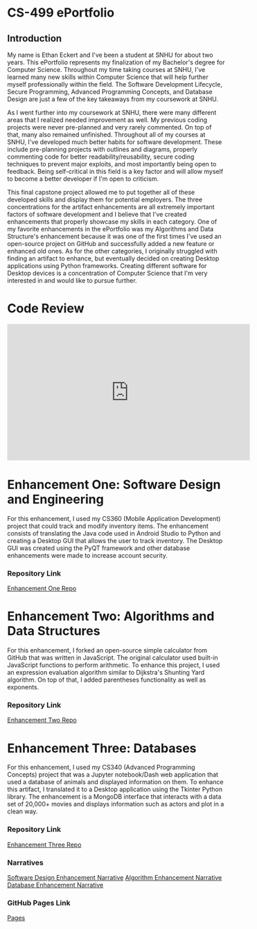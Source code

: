 # **CS-499 ePortfolio**

## **Introduction**

My name is Ethan Eckert and I've been a student at SNHU for about two years. This ePortfolio represents my finalization of my Bachelor's degree for Computer Science. Throughout my time taking courses at SNHU, I've learned many new skills within Computer Science that will help further myself professionally within the field. The Software Development Lifecycle, Secure Programming, Advanced Programming Concepts, and Database Design are just a few of the key takeaways from my coursework at SNHU.

As I went further into my coursework at SNHU, there were many different areas that I realized needed improvement as well. My previous coding projects were never pre-planned and very rarely commented. On top of that, many also remained unfinished. Throughout all of my courses at SNHU, I've developed much better habits for software development. These include pre-planning projects with outlines and diagrams, properly commenting code for better readability/reusability, secure coding techniques to prevent major exploits, and most importantly being open to feedback. Being self-critical in this field is a key factor and will allow myself to become a better developer if I'm open to criticism.

This final capstone project allowed me to put together all of these developed skills and display them for potential employers. The three concentrations for the artifact enhancements are all extremely important factors of software development and I believe that I've created enhancements that properly showcase my skills in each category. One of my favorite enhancements in the ePortfolio was my Algorithms and Data Structure's enhancement because it was one of the first times I've used an open-source project on GitHub and successfully added a new feature or enhanced old ones. As for the other categories, I originally struggled with finding an artifact to enhance, but eventually decided on creating Desktop applications using Python frameworks. Creating different software for Desktop devices is a concentration of Computer Science that I'm very interested in and would like to pursue further.

# **Code Review**

<iframe width="560" height="315" src="https://www.youtube.com/embed/9srWyrcM1uQ?si=VO3C7vI_OuTMKzYx" title="YouTube video player" frameborder="0" allow="accelerometer; autoplay; clipboard-write; encrypted-media; gyroscope; picture-in-picture; web-share" referrerpolicy="strict-origin-when-cross-origin" allowfullscreen></iframe>

# **Enhancement One: Software Design and Engineering**

For this enhancement, I used my CS360 (Mobile Application Development) project that could track and modify inventory items. The enhancement consists of translating the Java code used in Android Studio to Python and creating a Desktop GUI that allows the user to track inventory. The Desktop GUI was created using the PyQT framework and other database enhancements were made to increase account security.

### **Repository Link**

[Enhancement One Repo](https://github.com/eth9n-dev/CS499-Software-Design-Enhancement)

# **Enhancement Two: Algorithms and Data Structures**

For this enhancement, I forked an open-source simple calculator from GitHub that was written in JavaScript. The original calculator used built-in JavaScript functions to perform arithmetic. To enhance this project, I used an expression evaluation algorithm similar to Dijkstra's Shunting Yard algorithm. On top of that, I added parentheses functionality as well as exponents.

### **Repository Link**

[Enhancement Two Repo](https://github.com/eth9n-dev/Calculator)

# **Enhancement Three: Databases**

For this enhancement, I used my CS340 (Advanced Programming Concepts) project that was a Jupyter notebook/Dash web application that used a database of animals and displayed information on them. To enhance this artifact, I translated it to a Desktop application using the Tkinter Python library. The enhancement is a MongoDB interface that interacts with a data set of 20,000+ movies and displays information such as actors and plot in a clean way.

### **Repository Link**

[Enhancement Three Repo](https://github.com/eth9n-dev/CS499-Database-Enhancement)

### **Narratives**

[Software Design Enhancement Narrative](https://github.com/eth9n-dev/CS499-Software-Design-Enhancement/blob/main/CS499%20Module%20Three%20Narrative.docx)
[Algorithm Enhancement Narrative](https://github.com/eth9n-dev/Calculator/blob/master/Algorithms%20and%20Data%20Structures%20Enhancement%20Narrative.docx)
[Database Enhancement Narrative](https://github.com/eth9n-dev/CS499-Database-Enhancement/blob/main/CS499%20Database%20Enhancement%20Narrative.docx)

### **GitHub Pages Link**

[Pages](https://github.com/eth9n-dev/eth9n-dev.github.io)
